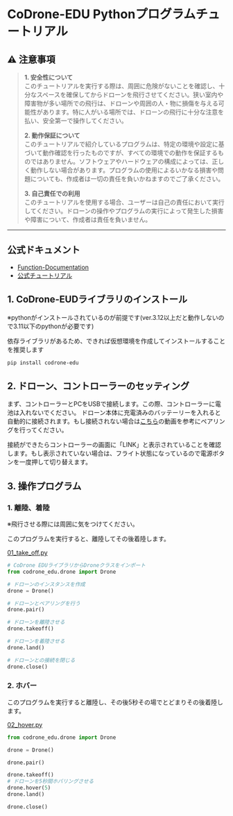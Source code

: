 # CoDrone-EDU Pythonプログラムチュートリアル

## ⚠️ **注意事項**

> **1. 安全性について**  
> このチュートリアルを実行する際は、周囲に危険がないことを確認し、十分なスペースを確保してからドローンを飛行させてください。狭い室内や障害物が多い場所での飛行は、ドローンや周囲の人・物に損傷を与える可能性があります。特に人がいる場所では、ドローンの飛行に十分な注意を払い、安全第一で操作してください。
>
> **2. 動作保証について**  
> このチュートリアルで紹介しているプログラムは、特定の環境や設定に基づいて動作確認を行ったものですが、すべての環境での動作を保証するものではありません。ソフトウェアやハードウェアの構成によっては、正しく動作しない場合があります。プログラムの使用によるいかなる損害や問題についても、作成者は一切の責任を負いかねますのでご了承ください。
>
> **3. 自己責任での利用**  
> このチュートリアルを使用する場合、ユーザーは自己の責任において実行してください。ドローンの操作やプログラムの実行によって発生した損害や障害について、作成者は責任を負いません。

---

## 公式ドキュメント
* [Function-Documentation](https://docs.robolink.com/docs/CoDroneEDU/Python/Function-Documentation)
* [公式チュートリアル](https://learn.robolink.com/course/python-with-codrone-edu/)


## 1. CoDrone-EUDライブラリのインストール

※pythonがインストールされているのが前提です(ver.3.12以上だと動作しないので3.11以下のpythonが必要です)

依存ライブラリがあるため、できれば仮想環境を作成してインストールすることを推奨します

```bash
pip install codrone-edu 
```

## 2. ドローン、コントローラーのセッティング
まず、コントローラーとPCをUSBで接続します。この際、コントローラーに電池は入れないでください。
ドローン本体に充電済みのバッテーリーを入れると自動的に接続されます。もし接続されない場合は[こちら](https://youtu.be/kMJhf5ykLSo)の動画を参考にペアリングを行ってください。

接続ができたらコントローラーの画面に「LINK」と表示されていることを確認します。もし表示されていない場合は、フライト状態になっているので電源ボタンを一度押して切り替えます。

## 3. 操作プログラム

### 1. 離陸、着陸
※飛行させる際には周囲に気をつけてください。

このプログラムを実行すると、離陸してその後着陸します。

[01_take_off.py](./tutorial/01_take_off.py)

```python
# CoDrone EDUライブラリからDroneクラスをインポート
from codrone_edu.drone import Drone

# ドローンのインスタンスを作成
drone = Drone()

# ドローンとペアリングを行う
drone.pair()

# ドローンを離陸させる
drone.takeoff()

# ドローンを着陸させる
drone.land()

# ドローンとの接続を閉じる
drone.close()

```

### 2. ホバー
このプログラムを実行すると離陸し、その後5秒その場でとどまりその後着陸します。

[02_hover.py](./tutorial/02_hover.py)

```python
from codrone_edu.drone import Drone

drone = Drone()

drone.pair()

drone.takeoff()
# ドローンを5秒間ホバリングさせる
drone.hover(5)
drone.land()

drone.close()

```